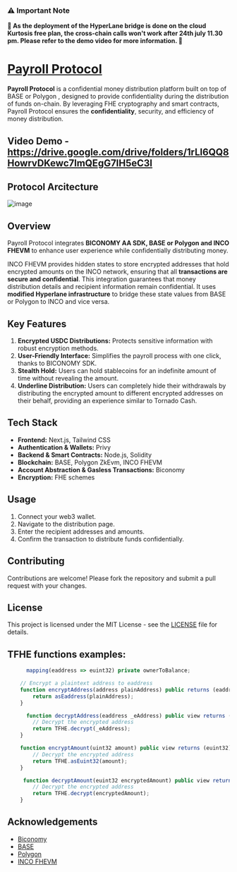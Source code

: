 ### ⚠️ **Important Note**

**🚨 As the deployment of the HyperLane bridge is done on the cloud Kurtosis free plan, the cross-chain calls won't work after 24th july 11.30 pm. Please refer to the demo video for more information. 🚨**

# [Payroll Protocol](https://t.me/payrollprotocolbot)

**Payroll Protocol** is a confidential money distribution platform built on top of BASE or Polygon , designed to provide confidentiality during the distribution of funds on-chain. By leveraging FHE cryptography and smart contracts, Payroll Protocol ensures the **confidentiality**, security, and efficiency of money distribution.

## Video Demo - https://drive.google.com/drive/folders/1rLl6QQ8HowrvDKewc7lmQEgG7IH5eC3I

## Protocol Arcitecture 
![image](https://github.com/TechieeGeeeks/PayRoll_Protocol/assets/99035115/f47981a2-395b-4c38-9f6b-47addb97732d)

## Overview

Payroll Protocol integrates **BICONOMY AA SDK, BASE or Polygon and INCO FHEVM** to enhance user experience while confidentially distributing money.

INCO FHEVM provides hidden states to store encrypted addresses that hold encrypted amounts on the INCO network, ensuring that all **transactions are secure and confidential**. This integration guarantees that money distribution details and recipient information remain confidential. It uses **modified Hyperlane infrastructure** to bridge these state values from BASE or Polygon to INCO and vice versa.

## Key Features

1. **Encrypted USDC Distributions:** Protects sensitive information with robust encryption methods.
2. **User-Friendly Interface:** Simplifies the payroll process with one click, thanks to BICONOMY SDK.
3. **Stealth Hold:** Users can hold stablecoins for an indefinite amount of time without revealing the amount.
4. **Underline Distribution:** Users can completely hide their withdrawals by distributing the encrypted amount to different encrypted addresses on their behalf, providing an experience similar to Tornado Cash.

## Tech Stack

- **Frontend:** Next.js, Tailwind CSS
- **Authentication & Wallets:** Privy
- **Backend & Smart Contracts:** Node.js, Solidity
- **Blockchain:** BASE, Polygon ZkEvm, INCO FHEVM
- **Account Abstraction & Gasless Transactions:** Biconomy
- **Encryption:** FHE schemes


## Usage

1. Connect your web3 wallet.
2. Navigate to the distribution page.
3. Enter the recipient addresses and amounts.
4. Confirm the transaction to distribute funds confidentially.

## Contributing

Contributions are welcome! Please fork the repository and submit a pull request with your changes.

## License

This project is licensed under the MIT License - see the [LICENSE](LICENSE) file for details.

## TFHE functions examples: 
```javascript
      mapping(eaddress => euint32) private ownerToBalance;

    // Encrypt a plaintext address to eaddress
    function encryptAddress(address plainAddress) public returns (eaddress) {
        return asEaddress(plainAddress);
    }

      function decryptAddress(eaddress _eAddress) public view returns (address) {
        // Decrypt the encrypted address
        return TFHE.decrypt(_eAddress);
    }

    function encryptAmount(uint32 amount) public view returns (euint32) {
        // Decrypt the encrypted address
        return TFHE.asEuint32(amount);
    }

     function decryptAmount(euint32 encryptedAmount) public view returns (uint32) {
        // Decrypt the encrypted address
        return TFHE.decrypt(encryptedAmount);
    }
```

## Acknowledgements

- [Biconomy](https://www.biconomy.io/)
- [BASE](https://base.org/)
- [Polygon](https://polygon.technology/polygon-zkevm)
- [INCO FHEVM](https://inco.org/)

